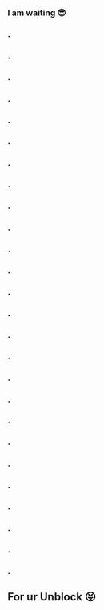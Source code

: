 ###  I am waiting 😎	
### .
### .
### .
### .
### .
### .
### .
### .
### .
### .
### .
### .
### .
### .
### .
### .
### .
### .
### .
### . 
### . 
### .
### .
### .
### .
### .
##   For ur Unblock 😝
